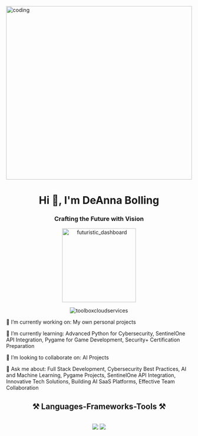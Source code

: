 <img src="https://i.imghippo.com/files/ULy2s1718854261.png" alt="coding" width="100%" height="470"/>

<h1 align="center">Hi 👋, I'm DeAnna Bolling</h1>
<h3 align="center">Crafting the Future with Vision</h3>

<p align="center">
<img width="200" src="https://i.pinimg.com/originals/26/d2/67/26d26785ba961b7463a2db7ec645d07f.gif" alt="futuristic_dashboard" />
</p>

<p align="center">
  <img src="https://github-readme-streak-stats.herokuapp.com/?user=toolboxcloudservices&theme=light" alt="toolboxcloudservices" />
</p>

🔭 I’m currently working on: My own personal projects

🌱 I’m currently learning: Advanced Python for Cybersecurity, SentinelOne API Integration, Pygame for Game Development, Security+ Certification Preparation

👯 I’m looking to collaborate on: AI Projects

💬 Ask me about: Full Stack Development, Cybersecurity Best Practices, AI and Machine Learning, Pygame Projects, SentinelOne API Integration, Innovative Tech Solutions, Building AI SaaS Platforms, Effective Team Collaboration

<p><h2 align="center">⚒️ Languages-Frameworks-Tools ⚒️</h2>
<br/>
<div align="center">
    <img src="https://skillicons.dev/icons?i=react,bootstrap,html,css,vscode,github,figma,tailwind,git,pycharm,phpstorm,pytorch,opencv,postgresql" />
    <img src="https://skillicons.dev/icons?i=nodejs,python,javascript,typescript,express,firebase,mongodb,mysql,flask,laravel,php,vuejs,webpack,babel,nginx,sqlite,aws,docker,kubernetes,illustrator,photoshop,postman,linux,kali" /><br>
</div></p>


